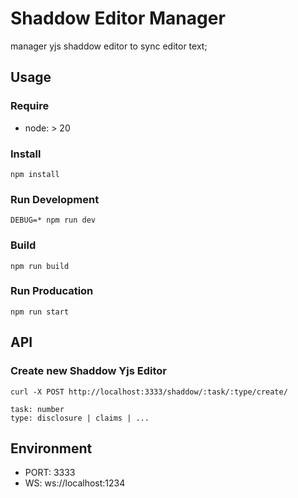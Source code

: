 # Shaddow Editor Manager

manager yjs shaddow editor to sync editor text;

## Usage

### Require

- node: > 20

### Install

```
npm install
```

### Run Development
```
DEBUG=* npm run dev
```

### Build
```
npm run build
```

### Run Producation
```
npm run start
```


## API

### Create new Shaddow Yjs Editor
```
curl -X POST http://localhost:3333/shaddow/:task/:type/create/

task: number
type: disclosure | claims | ...

```

## Environment

- PORT: 3333
- WS: ws://localhost:1234